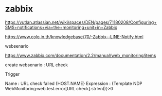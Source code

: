 # zabbix

https://vutlan.atlassian.net/wiki/spaces/DEN/pages/71180208/Configuring+SMS+notifications+via+the+monitoring+unit+in+Zabbix


https://www.colo.in.th/knowledgebase/70/-Zabbix--LINE-Notify.html


websenario 

https://www.zabbix.com/documentation/2.2/manual/web_monitoring/items



create websenario : URL check

Trigger 

Name : URL check failed {HOST.NAME}
Expression : {Template NDP WebMonitoring:web.test.error[URL check].strlen()}>0





